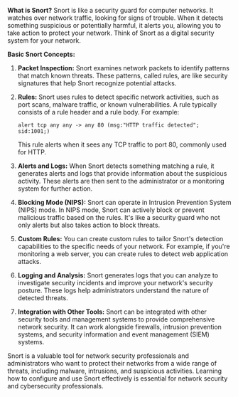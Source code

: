 **What is Snort?**
Snort is like a security guard for computer networks. It watches over network traffic, looking for signs of trouble. When it detects something suspicious or potentially harmful, it alerts you, allowing you to take action to protect your network. Think of Snort as a digital security system for your network.

**Basic Snort Concepts:**

1. **Packet Inspection:**
   Snort examines network packets to identify patterns that match known threats. These patterns, called rules, are like security signatures that help Snort recognize potential attacks.

2. **Rules:**
   Snort uses rules to detect specific network activities, such as port scans, malware traffic, or known vulnerabilities. A rule typically consists of a rule header and a rule body. For example:

   ```
   alert tcp any any -> any 80 (msg:"HTTP traffic detected"; sid:1001;)
   ```

   This rule alerts when it sees any TCP traffic to port 80, commonly used for HTTP.

3. **Alerts and Logs:**
   When Snort detects something matching a rule, it generates alerts and logs that provide information about the suspicious activity. These alerts are then sent to the administrator or a monitoring system for further action.

4. **Blocking Mode (NIPS):**
   Snort can operate in Intrusion Prevention System (NIPS) mode. In NIPS mode, Snort can actively block or prevent malicious traffic based on the rules. It's like a security guard who not only alerts but also takes action to block threats.

5. **Custom Rules:**
   You can create custom rules to tailor Snort's detection capabilities to the specific needs of your network. For example, if you're monitoring a web server, you can create rules to detect web application attacks.

6. **Logging and Analysis:**
   Snort generates logs that you can analyze to investigate security incidents and improve your network's security posture. These logs help administrators understand the nature of detected threats.

7. **Integration with Other Tools:**
   Snort can be integrated with other security tools and management systems to provide comprehensive network security. It can work alongside firewalls, intrusion prevention systems, and security information and event management (SIEM) systems.

Snort is a valuable tool for network security professionals and administrators who want to protect their networks from a wide range of threats, including malware, intrusions, and suspicious activities. Learning how to configure and use Snort effectively is essential for network security and cybersecurity professionals.
